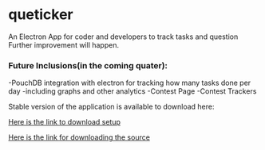 # queticker

An Electron App for coder and developers to track tasks and question
Further improvement will happen.

### Future Inclusions(in the coming quater):
-PouchDB integration with electron for tracking how many tasks done per day
-including graphs and other analytics 
-Contest Page
-Contest Trackers


Stable version of the application is available to download here:

[Here is the link to download setup](https://app.box.com/s/lif2que7aozlqargi5kgwexzb1ftsrl4)

[Here is the link for downloading the source](https://app.box.com/s/qbcngpswi5di4r6glrlfu2suvs3oi36q)
